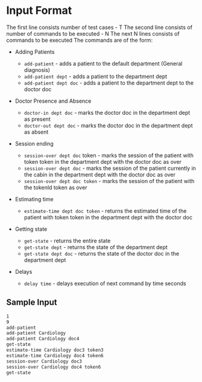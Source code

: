 # Input Format

The first line consists number of test cases - T
The second line consists of number of commands to be executed - N
The next N lines consists of commands to be executed
The commands are of the form:

- Adding Patients
  - `add-patient` - adds a patient to the default department (General diagnosis)
  - `add-patient dept` - adds a patient to the department dept
  - `add-patient dept doc` - adds a patient to the department dept to the doctor doc

- Doctor Presence and Absence
  - `doctor-in dept doc` - marks the doctor doc in the department dept as present
  - `doctor-out dept doc` - marks the doctor doc in the department dept as absent

- Session ending
  - `session-over dept doc` token - marks the session of the patient with token token in the department dept with the doctor doc as over
  - `session-over dept doc` - marks the session of the patient currently in the cabin in the department dept with the doctor doc as over
  - `session-over dept doc token` - marks the session of the patient with the tokenId token as over

- Estimating time
  - `estimate-time dept doc token` - returns the estimated time of the patient with token token in the department dept with the doctor doc

- Getting state
  - `get-state` - returns the entire state
  - `get-state dept` - returns the state of the department dept
  - `get-state dept doc` - returns the state of the doctor doc in the department dept

- Delays
  - `delay time` - delays execution of next command by time seconds

## Sample Input

```txt
1
9
add-patient
add-patient Cardiology
add-patient Cardiology doc4
get-state
estimate-time Cardiology doc3 token3
estimate-time Cardiology doc4 token6
session-over Cardiology doc3
session-over Cardiology doc4 token6
get-state
```
